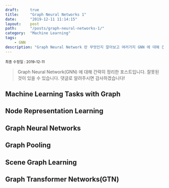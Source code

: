 ```yaml
---
draft:     true
title:     "Graph Neural Networks 1"
date:      "2019-12-11 11:14:15"
layout:    post
path:      "/posts/graph-neural-networks-1/"
category:  "Machine Learning"
tags: 
    - GNN
description: "Graph Neural Network 란 무엇인지 알아보고 여러가지 GNN 에 대해 간략하게 학습하고 정리한 포스트입니다."
---
```


<small>최종 수정일 : 2019-12-11</small>

> Graph Neural Network(GNN) 에 대해 간략히 정리한 포스트입니다.
> 잘못된 것이 있을 수 있습니다.
> 댓글로 알려주시면 감사하겠습니다!

## Machine Learning Tasks with Graph

## Node Representation Learning

## Graph Neural Networks

## Graph Pooling

## Scene Graph Learning

## Graph Transformer Networks(GTN)